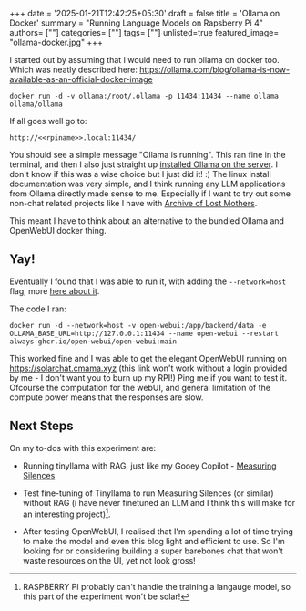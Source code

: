 +++
date = '2025-01-21T12:42:25+05:30'
draft = false
title = 'Ollama on Docker'
summary = "Running Language Models on Rapsberry Pi 4"
authors= [""]
categories= [""]
tags= [""]
unlisted=true
featured_image= "ollama-docker.jpg"
+++

I started out by assuming that I would need to run ollama on docker too. Which was neatly described here:
https://ollama.com/blog/ollama-is-now-available-as-an-official-docker-image

```docker run -d -v ollama:/root/.ollama -p 11434:11434 --name ollama ollama/ollama```

If all goes well go to:

`http://<<rpiname>>.local:11434/`

You should see a simple message "Ollama is running". This ran fine in the terminal, and then I also just straight up [installed Ollama on the server](https://github.com/ollama/ollama/blob/main/docs/linux.md#linux). I don't know if this was a wise choice but I just did it! :) The linux install documentation was very simple, and I think running any LLM applications from Ollama directly made sense to me. Especially if I want to try out some non-chat related projects like I have with [Archive of Lost Mothers](https://archiveoflostmothers.in/).

This meant I have to think about an alternative to the bundled Ollama and OpenWebUI docker thing.

## Yay!

Eventually I found that I was able to run it, with adding the `--network=host` flag, more [here about it](https://github.com/open-webui/open-webui?tab=readme-ov-file#open-webui-server-connection-error).

The code I ran:

`
docker run -d --network=host -v open-webui:/app/backend/data -e OLLAMA_BASE_URL=http://127.0.0.1:11434 --name open-webui --restart always ghcr.io/open-webui/open-webui:main
`

This worked fine and I was able to get the elegant OpenWebUI running on https://solarchat.cmama.xyz (this link won't work without a login provided by me - I don't want you to burn up my RPI!) Ping me if you want to test it. Ofcourse the computation for the webUI, and general limitation of the compute power means that the responses are slow.

## Next Steps

On my to-dos with this experiment are:

- Running tinyllama with RAG, just like my Gooey Copilot - [Measuring Silences](https://computationalmama.xyz/silence-bot)

- Test fine-tuning of Tinyllama to run Measuring Silences (or similar) without RAG (i have never finetuned an LLM and I think this will make for an interesting project)[^1].
- After testing OpenWebUI, I realised that I'm spending a lot of time trying to make the model and even this blog light and efficient to use. So I'm looking for or considering building a super barebones chat that won't waste resources on the UI, yet not look gross!

[^1]: RASPBERRY PI probably can't handle the training a langauge model, so this part of the experiment won't be solar!
